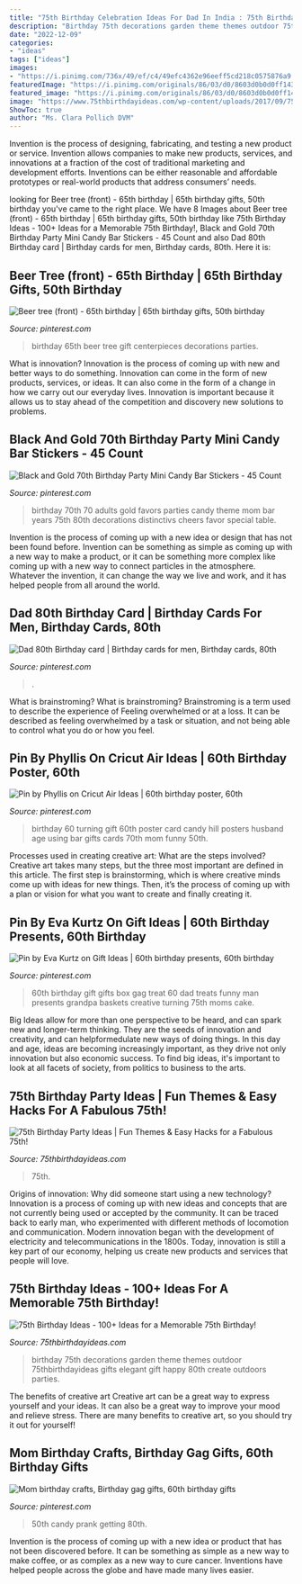 ```yaml
---
title: "75th Birthday Celebration Ideas For Dad In India : 75th Birthday Ideas"
description: "Birthday 75th decorations garden theme themes outdoor 75thbirthdayideas gifts elegant gift happy 80th create outdoors parties"
date: "2022-12-09"
categories:
- "ideas"
tags: ["ideas"]
images:
- "https://i.pinimg.com/736x/49/ef/c4/49efc4362e96eeff5cd218c0575876a9.jpg"
featuredImage: "https://i.pinimg.com/originals/86/03/d0/8603d0b0d0ff1432c5cdde35e869bf5e.jpg"
featured_image: "https://i.pinimg.com/originals/86/03/d0/8603d0b0d0ff1432c5cdde35e869bf5e.jpg"
image: "https://www.75thbirthdayideas.com/wp-content/uploads/2017/09/75th-birthday-party-ideas1.jpg"
ShowToc: true
author: "Ms. Clara Pollich DVM"
---
```



Invention is the process of designing, fabricating, and testing a new product or service. Invention allows companies to make new products, services, and innovations at a fraction of the cost of traditional marketing and development efforts. Inventions can be either reasonable and affordable prototypes or real-world products that address consumers’ needs.

	

		
looking for Beer tree (front) - 65th birthday | 65th birthday gifts, 50th birthday you've came to the right place. We have 8 Images about Beer tree (front) - 65th birthday | 65th birthday gifts, 50th birthday like 75th Birthday Ideas - 100+ Ideas for a Memorable 75th Birthday!, Black and Gold 70th Birthday Party Mini Candy Bar Stickers - 45 Count and also Dad 80th Birthday card | Birthday cards for men, Birthday cards, 80th. Here it is:
		
    
## Beer Tree (front) - 65th Birthday | 65th Birthday Gifts, 50th Birthday

<img loading=lazy src="https://i.pinimg.com/originals/86/3f/d2/863fd2fee3d77ac4142e70f5e8647f3b.jpg" onerror="this.onerror=null;this.src='https://tse1.mm.bing.net/th?id=OIP.OtutX5UdDoUWqNJCEd2rDQHaJ4&amp;pid=15.1';" alt="Beer tree (front) - 65th birthday | 65th birthday gifts, 50th birthday">

_Source: pinterest.com_

>birthday 65th beer tree gift centerpieces decorations parties. 

	

What is innovation?
Innovation is the process of coming up with new and better ways to do something. Innovation can come in the form of new products, services, or ideas. It can also come in the form of a change in how we carry out our everyday lives. Innovation is important because it allows us to stay ahead of the competition and discovery new solutions to problems.

    
## Black And Gold 70th Birthday Party Mini Candy Bar Stickers - 45 Count

<img loading=lazy src="https://i.pinimg.com/736x/de/a4/1f/dea41f28dd73181ce2453dfd42e12f4a--birthday-favors-for-adults-birthday-party-favors-for-adults.jpg" onerror="this.onerror=null;this.src='https://tse3.mm.bing.net/th?id=OIP.FPkkibgxiyCgCUbILHNmUgHaSh&amp;pid=15.1';" alt="Black and Gold 70th Birthday Party Mini Candy Bar Stickers - 45 Count">

_Source: pinterest.com_

>birthday 70th 70 adults gold favors parties candy theme mom bar years 75th 80th decorations distinctivs cheers favor special table. 

	

Invention is the process of coming up with a new idea or design that has not been found before. Invention can be something as simple as coming up with a new way to make a product, or it can be something more complex like coming up with a new way to connect particles in the atmosphere. Whatever the invention, it can change the way we live and work, and it has helped people from all around the world.

    
## Dad 80th Birthday Card | Birthday Cards For Men, Birthday Cards, 80th

<img loading=lazy src="https://i.pinimg.com/736x/49/ef/c4/49efc4362e96eeff5cd218c0575876a9.jpg" onerror="this.onerror=null;this.src='https://tse1.mm.bing.net/th?id=OIP.if3EY_MCmLLzx2fH-8qJEwHaHa&amp;pid=15.1';" alt="Dad 80th Birthday card | Birthday cards for men, Birthday cards, 80th">

_Source: pinterest.com_

>. 

	

What is brainstroming?
What is brainstroming? Brainstroming is a term used to describe the experience of Feeling overwhelmed or at a loss. It can be described as feeling overwhelmed by a task or situation, and not being able to control what you do or how you feel.

    
## Pin By Phyllis On Cricut Air Ideas | 60th Birthday Poster, 60th

<img loading=lazy src="https://i.pinimg.com/736x/df/51/c0/df51c06bed2f4462ce7004dc09037a56--cricut-explore-project-ideas.jpg" onerror="this.onerror=null;this.src='https://tse1.mm.bing.net/th?id=OIP.NuIbDpdFoTnhWHh2kU26MAHaJ4&amp;pid=15.1';" alt="Pin by Phyllis on Cricut Air Ideas | 60th birthday poster, 60th">

_Source: pinterest.com_

>birthday 60 turning gift 60th poster card candy hill posters husband age using bar gifts cards 70th mom funny 50th. 

	

Processes used in creating creative art: What are the steps involved?
Creative art takes many steps, but the three most important are defined in this article. The first step is brainstorming, which is where creative minds come up with ideas for new things. Then, it’s the process of coming up with a plan or vision for what you want to create and finally creating it.

    
## Pin By Eva Kurtz On Gift Ideas | 60th Birthday Presents, 60th Birthday

<img loading=lazy src="https://i.pinimg.com/originals/86/03/d0/8603d0b0d0ff1432c5cdde35e869bf5e.jpg" onerror="this.onerror=null;this.src='https://tse2.mm.bing.net/th?id=OIP.CcEd1SXhaZE3hhzk8Ka2EAHaJ4&amp;pid=15.1';" alt="Pin by Eva Kurtz on Gift Ideas | 60th birthday presents, 60th birthday">

_Source: pinterest.com_

>60th birthday gift gifts box gag treat 60 dad treats funny man presents grandpa baskets creative turning 75th moms cake. 

	

Big Ideas allow for more than one perspective to be heard, and can spark new and longer-term thinking. They are the seeds of innovation and creativity, and can helpformedulate new ways of doing things. In this day and age, ideas are becoming increasingly important, as they drive not only innovation but also economic success. To find big ideas, it's important to look at all facets of society, from politics to business to the arts.

    
## 75th Birthday Party Ideas | Fun Themes &amp; Easy Hacks For A Fabulous 75th!

<img loading=lazy src="https://www.75thbirthdayideas.com/wp-content/uploads/2017/09/75th-birthday-party-ideas1.jpg" onerror="this.onerror=null;this.src='https://tse1.mm.bing.net/th?id=OIP.tFmpIfjJI9Ev_nW5XS9dbwAAAA&amp;pid=15.1';" alt="75th Birthday Party Ideas | Fun Themes &amp; Easy Hacks for a Fabulous 75th!">

_Source: 75thbirthdayideas.com_

>75th. 

	

Origins of innovation: Why did someone start using a new technology?
Innovation is a process of coming up with new ideas and concepts that are not currently being used or accepted by the community. It can be traced back to early man, who experimented with different methods of locomotion and communication. Modern innovation began with the development of electricity and telecommunications in the 1800s. Today, innovation is still a key part of our economy, helping us create new products and services that people will love.

    
## 75th Birthday Ideas - 100+ Ideas For A Memorable 75th Birthday!

<img loading=lazy src="https://www.75thbirthdayideas.com/wp-content/uploads/2013/08/75th-Birthday-Garden-Party-Theme.jpg" onerror="this.onerror=null;this.src='https://tse2.mm.bing.net/th?id=OIP.ULP18rKqZE5QNz3kAJuoFQHaLH&amp;pid=15.1';" alt="75th Birthday Ideas - 100+ Ideas for a Memorable 75th Birthday!">

_Source: 75thbirthdayideas.com_

>birthday 75th decorations garden theme themes outdoor 75thbirthdayideas gifts elegant gift happy 80th create outdoors parties. 

	

The benefits of creative art
Creative art can be a great way to express yourself and your ideas. It can also be a great way to improve your mood and relieve stress. There are many benefits to creative art, so you should try it out for yourself!

    
## Mom Birthday Crafts, Birthday Gag Gifts, 60th Birthday Gifts

<img loading=lazy src="http://media-cache-ec0.pinimg.com/1200x/be/d6/20/bed6203667271973629149cc58cd33be.jpg" onerror="this.onerror=null;this.src='https://tse2.mm.bing.net/th?id=OIP.Lxg-X6mgkVRqNp3KkXR4ywHaJ4&amp;pid=15.1';" alt="Mom birthday crafts, Birthday gag gifts, 60th birthday gifts">

_Source: pinterest.com_

>50th candy prank getting 80th. 

	

Invention is the process of coming up with a new idea or product that has not been discovered before. It can be something as simple as a new way to make coffee, or as complex as a new way to cure cancer. Inventions have helped people across the globe and have made many lives easier.

